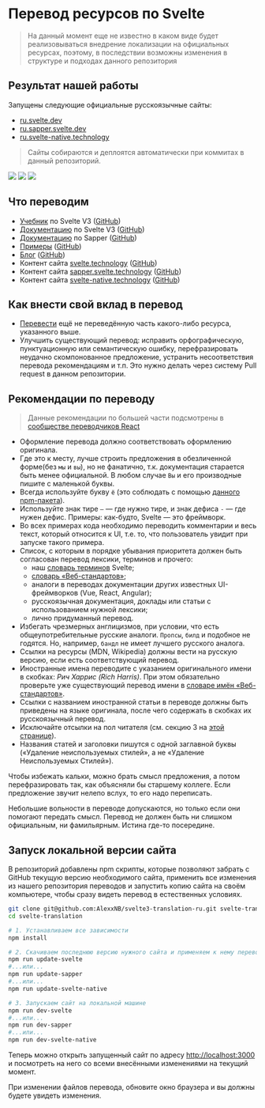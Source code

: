 # Перевод ресурсов по Svelte

> На данный момент еще не известно в каком виде будет реализовываться внедрение локализации на официальных ресурсах, поэтому, в последствии возможны изменения в структуре и подходах данного репозитория 

## Результат нашей работы
Запущены следующие официальные русскоязычные сайты:
- [ru.svelte.dev](https://ru.svelte.dev)
- [ru.sapper.svelte.dev](https://ru.sapper.svelte.dev)
- [ru.svelte-native.technology](https://ru.svelte-native.technology)

> Сайты собираются и деплоятся автоматически при коммитах в данный репозиторий.

![](https://github.com/AlexxNB/svelte3-translation-ru/workflows/Deploy%20ru.svelte.dev%20site/badge.svg)
![](https://github.com/AlexxNB/svelte3-translation-ru/workflows/Deploy%20ru.sapper.svelte.dev%20site/badge.svg)
![](https://github.com/AlexxNB/svelte3-translation-ru/workflows/Deploy%20ru.svelte-native.dev%20site/badge.svg)

## Что переводим
* [Учебник](https://svelte.dev/tutorial) по Svelte V3 ([GitHub](https://github.com/sveltejs/svelte/tree/master/site/content/tutorial))
* [Документацию](https://svelte.dev/docs) по Svelte V3 ([GitHub](https://github.com/sveltejs/svelte/tree/api-reference/site/content/docs))
* [Документацию](https://sapper.svelte.technology/guide) по Sapper ([GitHub](https://github.com/sveltejs/sapper.svelte.technology/tree/master/content/guide))
* [Примеры](https://svelte.dev/repl) ([GitHub](https://github.com/sveltejs/svelte/tree/master/site/content/examples))
* [Блог](https://svelte.dev/blog) ([GitHub](https://github.com/sveltejs/svelte/tree/master/site/content/blog))
* Контент сайта [svelte.technology](https://svelte.dev) ([GitHub](https://github.com/sveltejs/svelte/tree/master/site/src))
* Контент сайта [sapper.svelte.technology](https://sapper.svelte.technology) ([GitHub](https://github.com/sveltejs/sapper.svelte.technology/tree/master/src))
* Контент сайта [svelte-native.technology](https://svelte-native.technology) ([GitHub](https://github.com/halfnelson/svelte-native/tree/master/docs_src/content))


## Как внести свой вклад в перевод
* [Перевести](https://github.com/AlexxNB/svelte3-translation-ru/issues/6) ещё не переведённую часть какого-либо ресурса, указанного выше.
* Улучшить существующий перевод: исправить орфографическую, пунктуационную или семантическую ошибку, перефразировать неудачно скомпонованное предложение, устранить несоответствия перевода рекомендациям и т.п. Это нужно делать через систему Pull request в данном репозитории.

## Рекомендации по переводу

>Данные рекомендации по большей части подсмотрены в [сообществе переводчиков React](https://github.com/reactjs/ru.reactjs.org/blob/master/TRANSLATION.md)

* Оформление перевода должно соответствовать оформлению оригинала. 
* Где это к месту, лучше строить предложения в обезличенной форме(без `мы` и `вы`), но не фанатично, т.к. документация старается быть менее официальной. В любом случае `Вы` и его производные пишите с маленькой буквы.
* Всегда используйте букву `ё` (это соблюдать с помощью [данного npm-пакета](https://github.com/hcodes/eyo)).
* Используйте знак тире `—` — где нужно тире, и знак дефиса `-` — где нужен дефис. Примеры: как-будто, Svelte — это фреймворк.
* Во всех примерах кода необходимо переводить комментарии и весь текст, который относится к UI, т.е. то, что пользователь увидит при запуске такого примера.
* Список, с которым в порядке убывания приоритета должен быть согласован перевод лексики, терминов и прочего:
  * наш [словарь терминов](DICTIONARY.md) Svelte;
  * [словарь «Веб-стандартов»](https://github.com/web-standards-ru/dictionary);
  * аналоги в переводах документации других известных UI-фреймворков (Vue, React, Angular);
  * русскоязычная документация, доклады или статьи с использованием нужной лексики;
  * лично придуманный перевод.
* Избегать чрезмерных англицизмов, при условии, что есть общеупотребительные русские аналоги. `Пропсы`, `билд` и подобное не годятся. Но, например, `бандл` не имеет лучшего русского аналога.
* Ссылки на ресурсы (MDN, Wikipedia) должны вести на русскую версию, если есть соответствующий перевод.
* Иностранные имена переводите с указанием оригинального имени в скобках: *Рич Харрис (Rich Harris)*. При этом обязательно проверьте уже существующий перевод имени в [словаре имён «Веб-стандартов»](https://github.com/web-standards-ru/dictionary/blob/master/names.md).
* Ссылки с названием иностранной статьи в переводе должны быть приведены на языке оригинала, после чего содержать в скобках их русскоязычный перевод.
* Исключайте отсылки на пол читателя (см. секцию 3 на [этой странице](http://www.un.org/ru/gender-inclusive-language/guidelines.shtml)).
* Названия статей и заголовки пишутся с одной заглавной буквы («Удаление неиспользуемых стилей», а не «Удаление Неиспользуемых Стилей»).

Чтобы избежать кальки, можно брать смысл предложения, а потом перефразировать так, как объясняли бы старшему коллеге. Если предложение звучит нелепо вслух, то его надо переписать.

Небольшие вольности в переводе допускаются, но только если они помогают передать смысл. Перевод не должен быть ни слишком официальным, ни фамильярным. Истина где-то посередине.

## Запуск локальной версии сайта

В репозиторий добавлены npm скрипты, которые позволяют забрать с GitHub текущую версию необходимого сайта, применить все изменения из нашего репозитория переводов и запустить копию сайта на своём компьютере, чтобы сразу видеть перевод в естественных условиях.

```bash
git clone git@github.com:AlexxNB/svelte3-translation-ru.git svelte-translation
cd svelte-translation

# 1. Устанавливаем все зависимости
npm install

# 2. Скачиваем последнюю версию нужного сайта и применяем к нему перевод
npm run update-svelte 
#...или...
npm run update-sapper 
#...или...
npm run update-svelte-native 

# 3. Запускаем сайт на локальной машине
npm run dev-svelte
#...или...
npm run dev-sapper
#...или...
npm run dev-svelte-native
```

Теперь можно открыть запущенный сайт по адресу [http://localhost:3000]() и посмотреть на него со всеми внесёнными изменениями на текущий момент.

При изменении файлов перевода, обновите окно браузера и вы должны будете увидеть изменения.
